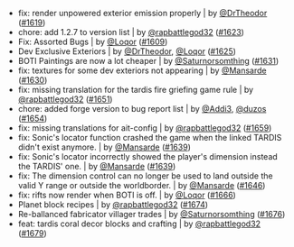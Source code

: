 - fix: render unpowered exterior emission properly | by [@DrTheodor](https://github.com/DrTheodor) ([#1619](https://github.com/amblelabs/ait/pull/1619))
- chore: add 1.2.7 to version list | by [@rapbattlegod32](https://github.com/rapbattlegod32) ([#1623](https://github.com/amblelabs/ait/pull/1623))
- Fix: Assorted Bugs | by [@Loqor](https://github.com/Loqor) ([#1609](https://github.com/amblelabs/ait/pull/1609))
- Dev Exclusive Exteriors | by [@DrTheodor](https://github.com/DrTheodor), [@Loqor](https://github.com/Loqor) ([#1625](https://github.com/amblelabs/ait/pull/1625))
- BOTI Paintings are now a lot cheaper | by [@Saturnorsomthing](https://github.com/Saturnorsomthing) ([#1631](https://github.com/amblelabs/ait/pull/1631))
- fix: textures for some dev exteriors not appearing | by [@Mansarde](https://github.com/Mansarde) ([#1630](https://github.com/amblelabs/ait/pull/1630))
- fix: missing translation for the tardis fire griefing game rule | by [@rapbattlegod32](https://github.com/rapbattlegod32) ([#1651](https://github.com/amblelabs/ait/pull/1651))
- chore: added forge version to bug report list | by [@Addi3](https://github.com/Addi3), [@duzos](https://github.com/duzos) ([#1654](https://github.com/amblelabs/ait/pull/1654))
- fix: missing translations for ait-config | by [@rapbattlegod32](https://github.com/rapbattlegod32) ([#1659](https://github.com/amblelabs/ait/pull/1659))
- fix: Sonic's locator function crashed the game when the linked TARDIS didn't exist anymore. | by [@Mansarde](https://github.com/Mansarde) ([#1639](https://github.com/amblelabs/ait/pull/1639))
- fix: Sonic's locator incorrectly showed the player's dimension instead the TARDIS' one. | by [@Mansarde](https://github.com/Mansarde) ([#1639](https://github.com/amblelabs/ait/pull/1639))
- fix: The dimension control can no longer be used to land outside the valid Y range or outside the worldborder. | by [@Mansarde](https://github.com/Mansarde) ([#1646](https://github.com/amblelabs/ait/pull/1646))
- fix: rifts now render when BOTI is off. | by [@Loqor](https://github.com/Loqor) ([#1666](https://github.com/amblelabs/ait/pull/1666))
- Planet block recipes | by [@rapbattlegod32](https://github.com/rapbattlegod32) ([#1674](https://github.com/amblelabs/ait/pull/1674))
- Re-ballanced fabricator villager trades | by [@Saturnorsomthing](https://github.com/Saturnorsomthing) ([#1676](https://github.com/amblelabs/ait/pull/1676))
- feat: tardis coral decor blocks and crafting | by [@rapbattlegod32](https://github.com/rapbattlegod32) ([#1679](https://github.com/amblelabs/ait/pull/1679))
